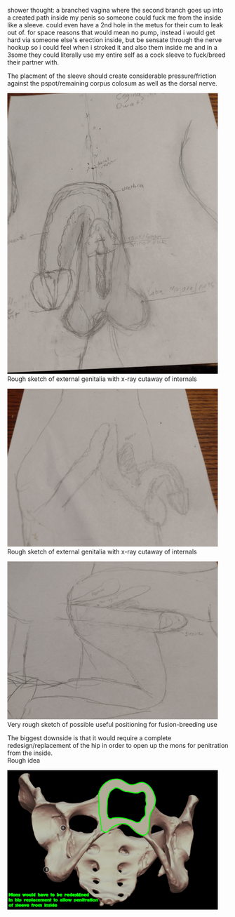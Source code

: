 shower thought: a branched vagina where the second branch goes up into a created path inside my penis so someone could fuck me from the inside like a sleeve. could even have a 2nd hole in the metus for their cum to leak out of. for space reasons that would mean no pump, instead i would get hard via someone else's erection inside, but be sensate through the nerve hookup so i could feel when i stroked it and also them inside me and in a 3some they could literally use my entire self as a cock sleeve to fuck/breed their partner with.

The placment of the sleeve should create considerable pressure/friction against the pspot/remaining corpus colosum as well as the dorsal nerve.



<img src="https://github.com/katjap/SelfProject/blob/f6142ef4109701acf207df3f1aa2f33b8bc60d6b/hircock/IMG_20220528_160900215.jpg" width="480"><br>
Rough sketch of external genitalia with x-ray cutaway of internals<p>
<img src="https://github.com/katjap/SelfProject/blob/f6142ef4109701acf207df3f1aa2f33b8bc60d6b/hircock/IMG_20220528_160915876.jpg" width="480"><br>
Rough sketch of external genitalia with x-ray cutaway of internals<p>
<img src="https://github.com/katjap/SelfProject/blob/f6142ef4109701acf207df3f1aa2f33b8bc60d6b/hircock/IMG_20220528_161138241.jpg" width="480"><br>
Very rough sketch of possible useful positioning for fusion-breeding use <p>

The biggest downside is that it would require a complete redesign/replacement of the hip in order to open up the mons for penitration from the inside.<br>
Rough idea<br>

<img src="https://github.com/katjap/SelfProject/blob/78d0ebe54ad4c23cefc14b47796e5cd625e602de/hircock/hip.png" width="480"><br>




